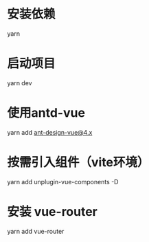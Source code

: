 # 安装依赖
yarn 

# 启动项目
 yarn dev

# 使用antd-vue
yarn add ant-design-vue@4.x

# 按需引入组件（vite环境）
yarn add unplugin-vue-components -D

# 安装 vue-router
yarn add vue-router